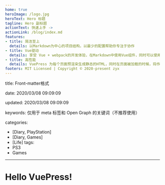 ```yaml
---
home: true
heroImage: /logo.jpg
heroText: Hero 标题
tagline: Hero 副标题
actionText: 快速上手 ->
actionLink: /blog/index.md
features:
- title: 简洁至上
  details: 以Markdown为中心的项目结构，以最少的配置帮助你专注于协作
- title: Vue驱动
  details: 享受 Vue + webpack的开发体验，在Markdown中使用Vue组件，同时可以使用Vue来开发自定义主题。
- title: 高性能
  details: VuePress 为每个页面预渲染生成静态的HTML，同时在页面被加载的时候，将作为SPA运行。
footers: MIT Licensed | Copyright © 2020-present zyx
---
```



title: Front-matter格式

date: 2020/03/08 09:09:09

updated: 2020/03/08 09:09:09

keywords: 仅用于 meta 标签和 Open Graph 的关键词（不推荐使用）

categories:
- [Diary, PlayStation]
- [Diary, Games]
- [Life]
tags:
- PS3
- Games
---

# Hello VuePress!

